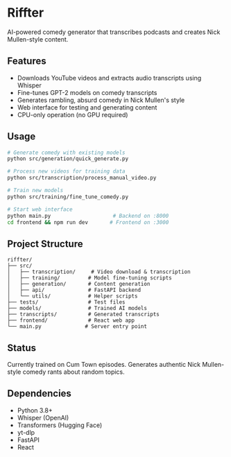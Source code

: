 # Riffter

AI-powered comedy generator that transcribes podcasts and creates Nick Mullen-style content.

## Features

- Downloads YouTube videos and extracts audio transcripts using Whisper
- Fine-tunes GPT-2 models on comedy transcripts
- Generates rambling, absurd comedy in Nick Mullen's style
- Web interface for testing and generating content
- CPU-only operation (no GPU required)

## Usage

```bash
# Generate comedy with existing models
python src/generation/quick_generate.py

# Process new videos for training data
python src/transcription/process_manual_video.py

# Train new models
python src/training/fine_tune_comedy.py

# Start web interface
python main.py                    # Backend on :8000
cd frontend && npm run dev       # Frontend on :3000
```

## Project Structure

```
riffter/
├── src/
│   ├── transcription/     # Video download & transcription
│   ├── training/         # Model fine-tuning scripts
│   ├── generation/       # Content generation
│   ├── api/              # FastAPI backend
│   └── utils/            # Helper scripts
├── tests/                # Test files
├── models/               # Trained AI models
├── transcripts/          # Generated transcripts
├── frontend/             # React web app
└── main.py              # Server entry point
```

## Status

Currently trained on Cum Town episodes. Generates authentic Nick Mullen-style comedy rants about random topics.

## Dependencies

- Python 3.8+
- Whisper (OpenAI)
- Transformers (Hugging Face)
- yt-dlp
- FastAPI
- React
